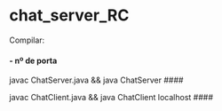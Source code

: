 # chat_server_RC


Compilar: 

#### - nº de porta

javac ChatServer.java && java ChatServer ####

javac ChatClient.java  && java ChatClient localhost ####

